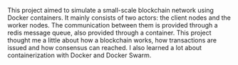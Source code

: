 This project aimed to simulate a small-scale blockchain network using Docker containers. It mainly consists of two actors: the client nodes and the worker nodes. The communication between them is provided through a redis message queue, also provided through a container. This project thought me a little about how a blockchain works, how transactions are issued and how consensus can reached. I also learned a lot about containerization with Docker and Docker Swarm.
